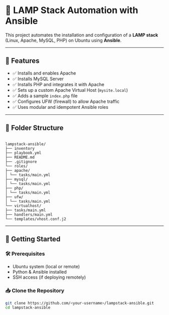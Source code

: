 # 🔧 LAMP Stack Automation with Ansible

This project automates the installation and configuration of a **LAMP stack** (Linux, Apache, MySQL, PHP) on Ubuntu using **Ansible**.

---

## 📌 Features

- ✅ Installs and enables Apache
- ✅ Installs MySQL Server
- ✅ Installs PHP and integrates it with Apache
- ✅ Sets up a custom Apache Virtual Host (`mysite.local`)
- ✅ Adds a sample `index.php` file
- ✅ Configures UFW (firewall) to allow Apache traffic
- ✅ Uses modular and idempotent Ansible roles

---

## 📁 Folder Structure
```

lampstack-ansible/
├── inventory
├── playbook.yml
├── README.md
├── .gitignore
└── roles/
├── apache/
│ └── tasks/main.yml
├── mysql/
│ └── tasks/main.yml
├── php/
│ └── tasks/main.yml
├── ufw/
│ └── tasks/main.yml
└── virtualhost/
├── tasks/main.yml
├── handlers/main.yml
└── templates/vhost.conf.j2
```


---

## 🚀 Getting Started

### 🛠️ Prerequisites

- Ubuntu system (local or remote)
- Python & Ansible installed
- SSH access (if deploying remotely)

### 📥 Clone the Repository

```bash
git clone https://github.com/<your-username>/lampstack-ansible.git
cd lampstack-ansible








































